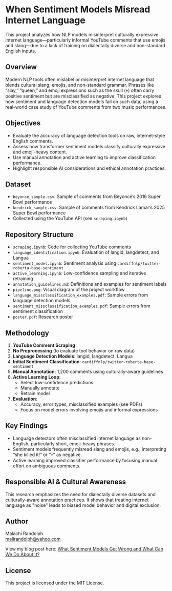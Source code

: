 
# When Sentiment Models Misread Internet Language

This project analyzes how NLP models misinterpret culturally expressive internet language—particularly informal YouTube comments that use emojis and slang—due to a lack of training on dialectally diverse and non-standard English inputs.

## Overview

Modern NLP tools often mislabel or misinterpret internet language that blends cultural slang, emojis, and non-standard grammar. Phrases like “slay,” “queen,” and emoji expressions such as the skull (💀) often carry positive sentiment but are misclassified as negative. This project explores how sentiment and language detection models fail on such data, using a real-world case study of YouTube comments from two music performances.

## Objectives

- Evaluate the accuracy of language detection tools on raw, internet-style English comments.
- Assess how transformer sentiment models classify culturally expressive and emoji-heavy content.
- Use manual annotation and active learning to improve classification performance.
- Highlight responsible AI considerations and ethical annotation practices.

## Dataset

- `beyonce_sample.csv`: Sample of comments from Beyoncé’s 2016 Super Bowl performance
- `kendrick_sample.csv`: Sample of comments from Kendrick Lamar’s 2025 Super Bowl performance
- Collected using the YouTube API (see `scraping.ipynb`)

## Repository Structure

- `scraping.ipynb`: Code for collecting YouTube comments
- `language_identification.ipynb`: Evaluation of langid, langdetect, and Langua
- `sentiment_model.ipynb`: Sentiment analysis using `cardiffnlp/twitter-roberta-base-sentiment`
- `active_learning.ipynb`: Low-confidence sampling and iterative retraining
- `annotation_guidelines.md`: Definitions and examples for sentiment labels
- `pipeline.png`: Visual diagram of the project workflow
- `language_missclassification_examples.pdf`: Sample errors from language detection models
- `sentiment_missclassification_examples.pdf`: Sample errors from sentiment classification
- `poster.pdf`: Research poster

## Methodology

1. **YouTube Comment Scraping**
2. **No Preprocessing** (to evaluate tool behavior on raw data)
3. **Language Detection Models**: langid, langdetect, Langua
4. **Initial Sentiment Classification**: `cardiffnlp/twitter-roberta-base-sentiment`
5. **Manual Annotation**: 1,200 comments using culturally-aware guidelines
6. **Active Learning Loop**:
    - Select low-confidence predictions
    - Manually annotate
    - Retrain model
7. **Evaluation**:
    - Accuracy, error types, misclassified examples (see PDFs)
    - Focus on model errors involving emojis and informal expressions

## Key Findings

- Language detectors often misclassified internet language as non-English, particularly short, emoji-heavy phrases.
- Sentiment models frequently misread slang and emojis, e.g., interpreting “she killed it!” or “💀” as negative.
- Active learning improved classifier performance by focusing manual effort on ambiguous comments.

## Responsible AI & Cultural Awareness

This research emphasizes the need for dialectally diverse datasets and culturally-aware annotation practices. It shows that treating internet language as "noise" leads to biased model behavior and digital exclusion.

## Author

Malachi Randolph  
malirandolph@yahoo.com

View my blog post here: [What Sentiment Models Get Wrong and What Can We Do About It?](https://goldenhourrecipes.org/golden-hour-recipes/why-sentiment-models-misread-internet-language-and-what-we-can-do-about-it)
## License

This project is licensed under the MIT License.
